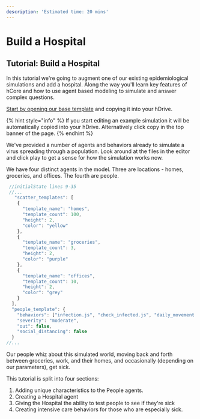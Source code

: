 ```yaml
---
description: 'Estimated time: 20 mins'
---
```


# Build a Hospital

## Tutorial: Build a Hospital

In this tutorial we're going to augment one of our existing epidemiological simulations and add a hospital. Along the way you'll learn key features of hCore and how to use agent based modeling to simulate and answer complex questions.  

[Start by opening our base template](https://hash.ai/@hash/getting-started-base) and copying it into your hDrive.

{% hint style="info" %}
If you start editing an example simulation it will be automatically copied into your hDrive. Alternatively click copy in the top banner of the page.
{% endhint %}

We've provided a number of agents and behaviors already to simulate a virus spreading through a population. Look around at the files in the editor and click play to get a sense for how the simulation works now.

We have four distinct agents in the model. Three are locations - homes, groceries, and offices. The fourth are people. 

```javascript
 //initialState lines 9-35
 //...
   "scatter_templates": [
    {
      "template_name": "homes",
      "template_count": 100,
      "height": 2,
      "color": "yellow"
    },
    {
      "template_name": "groceries",
      "template_count": 3,
      "height": 2,
      "color": "purple"
    },
    {
      "template_name": "offices",
      "template_count": 10,
      "height": 2,
      "color": "grey"
    }
  ],
  "people_template": {
    "behaviors": ["infection.js", "check_infected.js", "daily_movement.js"],
    "severity": "moderate",
    "out": false,
    "social_distancing": false
  }
//...
```

Our people whiz about this simulated world, moving back and forth between groceries, work, and their homes, and occasionally \(depending on our parameters\), get sick. 

This tutorial is split into four sections: 

1. Adding unique characteristics to the People agents.
2. Creating a Hospital agent
3. Giving the Hospital the ability to test people to see if they're sick
4. Creating intensive care behaviors for those who are especially sick.

